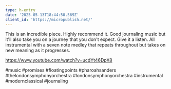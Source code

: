 ```yaml
---
type: h-entry
date: '2025-05-13T18:44:50.569Z'
client_id: 'https://micropublish.net/'
---
```

This is an incredible piece. Highly recommend it. Good journaling music but it'll also take you on a journey that you don't expect. Give it a listen. All instrumental with a seven note medley that repeats throughout but takes on new meaning as it progresses.

https://www.youtube.com/watch?v=ucdYt46DpX8

#music #promises #floatingpoints #pharoahsanders #thelondonsymphonyorchestra #londonsymphonyorchestra #instrumental #modernclassical #journaling 
